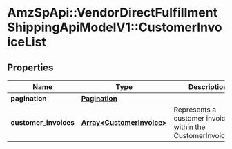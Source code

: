 # AmzSpApi::VendorDirectFulfillmentShippingApiModelV1::CustomerInvoiceList

## Properties
Name | Type | Description | Notes
------------ | ------------- | ------------- | -------------
**pagination** | [**Pagination**](Pagination.md) |  | [optional] 
**customer_invoices** | [**Array&lt;CustomerInvoice&gt;**](CustomerInvoice.md) | Represents a customer invoice within the CustomerInvoiceList. | [optional] 

